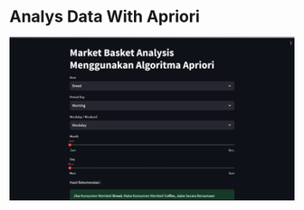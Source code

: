 # Analys Data With Apriori

![alt text](https://github.com/Rizxh/apriori_analys/blob/main/Apriori%20-%20%20Result.png?raw=true)

